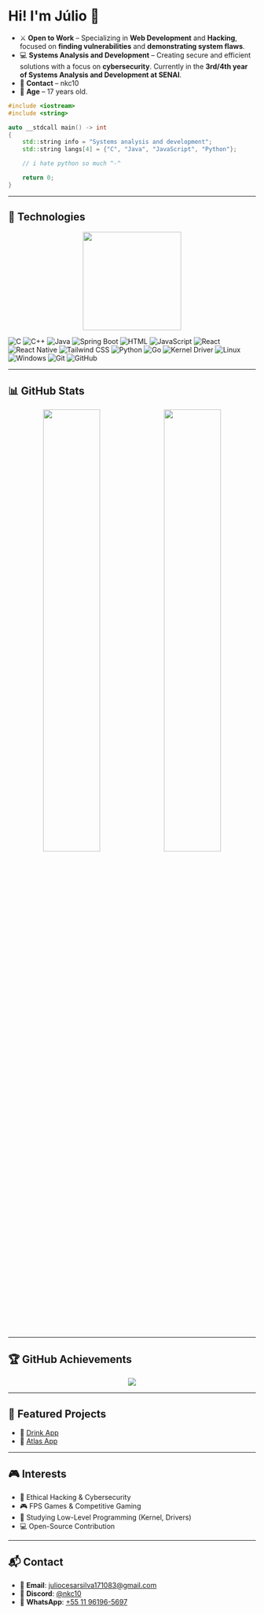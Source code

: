 # Hi! I'm Júlio 👋

- ⚔️ **Open to Work** – Specializing in **Web Development** and **Hacking**, focused on **finding vulnerabilities** and **demonstrating system flaws**.
- 💻 **Systems Analysis and Development** – Creating secure and efficient solutions with a focus on **cybersecurity**. Currently in the **3rd/4th year of Systems Analysis and Development at SENAI**.
- 📩 **Contact** – nkc10
- 🎂 **Age** – 17 years old.

```C++
#include <iostream>
#include <string>

auto __stdcall main() -> int
{
    std::string info = "Systems analysis and development";
    std::string langs[4] = {"C", "Java", "JavaScript", "Python"};

    // i hate python so much ^-^

    return 0;
}
```

---

## 🚀 Technologies
<p align="center">
    <img src="https://media4.giphy.com/media/vfTnz2QVJ1ip2/giphy.gif" width="200">
</p>

<div align="left">
    <img alt="C" src="https://img.shields.io/badge/C-000000?style=for-the-badge&logo=c">
    <img alt="C++" src="https://img.shields.io/badge/C++-000000?style=for-the-badge&logo=c%2B%2B&logoColor=blue">
    <img alt="Java" src="https://img.shields.io/badge/Java-000000?style=for-the-badge&logo=openjdk&logoColor=orange">
    <img alt="Spring Boot" src="https://img.shields.io/badge/Spring%20Boot-000000?style=for-the-badge&logo=springboot&logoColor=green">
    <img alt="HTML" src="https://img.shields.io/badge/HTML-000000?style=for-the-badge&logo=html5&logoColor=orange">
    <img alt="JavaScript" src="https://img.shields.io/badge/JavaScript-000000?style=for-the-badge&logo=JavaScript&logoColor=yellow">
    <img alt="React" src="https://img.shields.io/badge/React-000000?style=for-the-badge&logo=react&logoColor=61DAFB">
    <img alt="React Native" src="https://img.shields.io/badge/React%20Native-000000?style=for-the-badge&logo=react&logoColor=61DAFB">
    <img alt="Tailwind CSS" src="https://img.shields.io/badge/Tailwind%20CSS-000000?style=for-the-badge&logo=tailwindcss&logoColor=38B2AC">
    <img alt="Python" src="https://img.shields.io/badge/Python-000000?style=for-the-badge&logo=python&logoColor=blue">
    <img alt="Go" src="https://img.shields.io/badge/Go-000000?style=for-the-badge&logo=go&logoColor=00ADD8">
    <img alt="Kernel Driver" src="https://img.shields.io/badge/Kernel%20Driver-000000?style=for-the-badge&logo=linux&logoColor=white">
    <img alt="Linux" src="https://img.shields.io/badge/Linux-000000?style=for-the-badge&logo=linux">
    <img alt="Windows" src="https://img.shields.io/badge/Windows-000000?style=for-the-badge&logo=windows">
    <img alt="Git" src="https://img.shields.io/badge/Git-000000?style=for-the-badge&logo=git">
    <img alt="GitHub" src="https://img.shields.io/badge/GitHub-000000?style=for-the-badge&logo=github">
</div>

---

## 📊 GitHub Stats
<p align="center">
  <img width="48%" src="https://github-readme-stats.vercel.app/api?username=nyxpdb&show_icons=true&theme=radical" />
  <img width="48%" src="https://github-readme-streak-stats.herokuapp.com/?user=nyxpdb&theme=radical" />
</p>

---

## 🏆 GitHub Achievements
<p align="center">
  <img src="https://github-profile-trophy.vercel.app/?username=nyxpdb&theme=radical&no-bg=true&no-frame=true" />
</p>

---

## 🚀 Featured Projects
- 🔗 [Drink App](https://github.com/nyxpdb/drink-app)
- 🔗 [Atlas App](https://github.com/nyxpdb/atlas-app) 

---

## 🎮 Interests
- 🎯 Ethical Hacking & Cybersecurity
- 🎮 FPS Games & Competitive Gaming
- 📖 Studying Low-Level Programming (Kernel, Drivers)
- 💻 Open-Source Contribution

---

## 📬 Contact
- 📧 **Email**: [juliocesarsilva171083@gmail.com](mailto:juliocesarsilva171083@gmail.com)
- 💬 **Discord**: [@nkc10](https://discordapp.com/users/1071094341617057822)  
- 📱 **WhatsApp**: [+55 11 96196-5697](https://wa.me/5511961965697)
